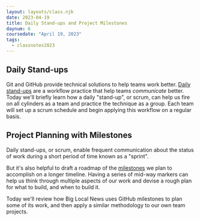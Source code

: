 ```yaml
---
layout: layouts/class.njk
date: 2023-04-19
title: Daily Stand-ups and Project Milestones
daynum: 6
coursedate: "April 19, 2023"
tags:
  - classnotes2023
---
```


## Daily Stand-ups

Git and GitHub provide technical solutions to help teams work better. [Daily stand-ups](../../topics/daily_standup/) are a workflow practice that help teams *communicate* better. Today we'll briefly learn how a daily "stand-up", or scrum, can help us fire on all cylinders as a team and practice the technique as a group.  Each team will set up a scrum schedule and begin applying this workflow on a regular basis.

## Project Planning with Milestones

Daily stand-ups, or scrum, enable frequent communication about the status of work during a short period of time known as a "sprint".

But it's also helpful to draft a roadmap of the [milestones](../../topics/milestones/) we plan to accomplish on a longer timeline. Having a series of mid-way markers can help us think through multiple aspects of our work and devise a rough plan for what to build, and when to build it.

Today we'll review how Big Local News uses GitHub milestones to plan some of its work, and then apply a similar methodology to our own team projects.
